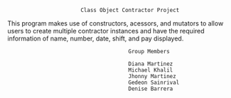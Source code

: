                            Class Object Contractor Project


  This program makes use of constructors, acessors, and mutators to allow users to create multiple contractor instances and have the required information of name, number, date, shift, and pay displayed.



                                          Group Members

                                          Diana Martinez
                                          Michael Khalil
                                          Jhonny Martinez
                                          Gedeon Sainrival
                                          Denise Barrera
